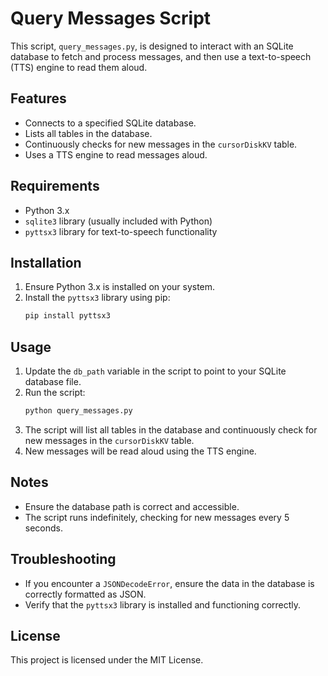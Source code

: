 # Query Messages Script

This script, `query_messages.py`, is designed to interact with an SQLite database to fetch and process messages, and then use a text-to-speech (TTS) engine to read them aloud.

## Features
- Connects to a specified SQLite database.
- Lists all tables in the database.
- Continuously checks for new messages in the `cursorDiskKV` table.
- Uses a TTS engine to read messages aloud.

## Requirements
- Python 3.x
- `sqlite3` library (usually included with Python)
- `pyttsx3` library for text-to-speech functionality

## Installation
1. Ensure Python 3.x is installed on your system.
2. Install the `pyttsx3` library using pip:
   ```bash
   pip install pyttsx3
   ```

## Usage
1. Update the `db_path` variable in the script to point to your SQLite database file.
2. Run the script:
   ```bash
   python query_messages.py
   ```
3. The script will list all tables in the database and continuously check for new messages in the `cursorDiskKV` table.
4. New messages will be read aloud using the TTS engine.

## Notes
- Ensure the database path is correct and accessible.
- The script runs indefinitely, checking for new messages every 5 seconds.

## Troubleshooting
- If you encounter a `JSONDecodeError`, ensure the data in the database is correctly formatted as JSON.
- Verify that the `pyttsx3` library is installed and functioning correctly.

## License
This project is licensed under the MIT License. 